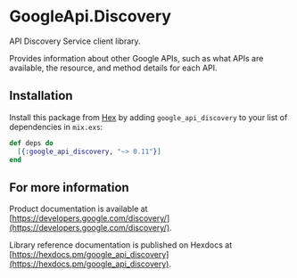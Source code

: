 # GoogleApi.Discovery

API Discovery Service client library.

Provides information about other Google APIs, such as what APIs are available, the resource, and method details for each API.

## Installation

Install this package from [Hex](https://hex.pm) by adding
`google_api_discovery` to your list of dependencies in `mix.exs`:

```elixir
def deps do
  [{:google_api_discovery, "~> 0.11"}]
end
```

## For more information

Product documentation is available at [https://developers.google.com/discovery/](https://developers.google.com/discovery/).

Library reference documentation is published on Hexdocs at
[https://hexdocs.pm/google_api_discovery](https://hexdocs.pm/google_api_discovery).
